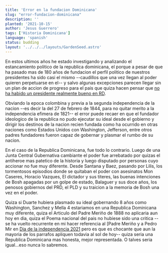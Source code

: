 ```yaml
---
title: 'Error en la fundacion Dominicana'
slug: "error-fundacion-dominicana"
description: ''
planted: '2021-10-15'
author: 'Jesus Guerrero'
tags: ['Historia Dominicana']
language: 'spanish'
status: budding
layout: '../../../layouts/GardenSeed.astro'
---
```


En estos ultimos años he estado investigando y analizando el estancamiento politico de la republica dominicana, el porque a pesar
de que ha pasado mas de 180 años de fundacion el perfil politico de nuestros presidentes ha sido casi el mismo --caudillos que una vez llegan al poder
quieren perpetuarse en el-- y salvo algunas excepciones parecen llegar sin un plan de accion de progreso para el pais que quiza hacen pensar que [no
ha habido un presidente realmente bueno en RD](/garden/seeds/no-ha-habido-un-presidente-bueno-en-rd).

Obviando la epoca colombina y previa a la segunda independencia de la nacion --es decir la del 27 de febrero de 1844, para no quitar merito a la independencia efimera de 1821-- el error puede recaer en
que el fundador ideologico de la republica no pudo ejecutar su ideal desde el gobierno y dirigir los destinos de la nacion recien fundada como ha ocurrido en otras
naciones como Estados Unidos con Washington, Jefferson, entre otros padres fundadores fueron capaz de gobernar y 
plasmar el rumbo de su nacion.

En el caso de la Republica Dominicana, fue todo lo contrario. Luego de una Junta Central Gubernativa cambiante el poder fue
arrebatado por quizas el antiheroe mas patetico de la historia y luego disputado por personas cuyo accionar no fue muy diferente.
Desde Santana y Baez, pasando por Lilis, los tormentosos episodios donde se quitaban el poder con asesinatos Mon Caseres, Horacio Vazques, El dictador y sus titeres,
las buenas intenciones de Bosh apagadas por un golpe de estado, Balaguer y sus doce años, los penosos gobiernos del PRD, el PLD y su traicion a la memoria de Bosh una vez en el poder.

Quiza si Duarte hubiera plasmado su ideal gobernando 8 años como Washington, Sanchez y Mella 4 estariamos en una 
Republica Dominicana muy diferente, quiza el Articulo del Padre Meriño de 1888 no aplicaria aun hoy en dia, quiza el Poema nacional
del pais no hubiese sido una critica --se ha vuelto recurrente en mi hacer referencia al [Padre Meriño y a Pedro Mir en [Dia de la independencia 2021](/garden/seeds/dia-de-independencia-2021) pero es que es chocante que aun la mayoria de los parrafos apliquen todavia al sol de hoy-- quiza seria una Republica Dominicana mas honesta, mejor representada. O talves seria igual...eso nunca lo sabremos. 